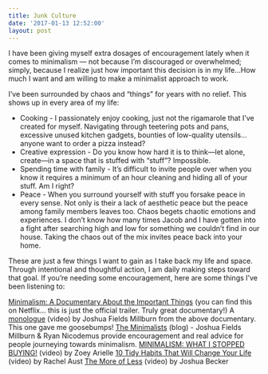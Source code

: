 ```yaml
---
title: Junk Culture
date: '2017-01-13 12:52:00'
layout: post
---
```

I have been giving myself extra dosages of encouragement lately when it comes to minimalism — not because I’m discouraged or overwhelmed; simply, because I realize just how important this decision is in my life…How much I want and am willing to make a minimalist approach to work.

I’ve been surrounded by chaos and “things” for years with no relief. This shows up in every area of my life:

*   Cooking - I passionately enjoy cooking, just not the rigamarole that I’ve created for myself. Navigating through teetering pots and pans, excessive unused kitchen gadgets, bounties of low-quality utensils… anyone want to order a pizza instead?
*   Creative expression - Do you know how hard it is to think—let alone, create—in a space that is stuffed with “stuff”? Impossible.
*   Spending time with family - It’s difficult to invite people over when you know it requires a minimum of an hour cleaning and hiding all of your stuff. Am I right?
*   Peace - When you surround yourself with stuff you forsake peace in every sense. Not only is their a lack of aesthetic peace but the peace among family members leaves too. Chaos begets chaotic emotions and experiences. I don’t know how many times Jacob and I have gotten into a fight after searching high and low for something we couldn’t find in our house. Taking the chaos out of the mix invites peace back into your home.

These are just a few things I want to gain as I take back my life and space. Through intentional and thoughtful action, I am daily making steps toward that goal. If you’re needing some encouragement, here are some things I’ve been listening to:

[Minimalism: A Documentary About the Important Things](https://www.youtube.com/watch?v=0Co1Iptd4p4) (you can find this on Netflix… this is just the official trailer. Truly great documentary!) A [monologue](https://www.youtube.com/watch?v=6JjUA0oBygg) (video) by Joshua Fields Millburn from the above documentary. This one gave me goosebumps! [The Minimalists](http://www.theminimalists.com/) (blog) - Joshua Fields Millburn & Ryan Nicodemus provide encouragement and real advice for people journeying towards minimalism. [MINIMALISM: WHAT I STOPPED BUYING!](https://www.youtube.com/watch?v=DqvvnhZmMkM&list=PLYG-i702AehNPsX_xEfiKluFHN4h8y2oo&index=1) (video) by Zoey Arielle [10 Tidy Habits That Will Change Your Life](%20https://www.youtube.com/watch?v=wwZeYSuBtt4&index=2&list=PLYG-i702AehNPsX_xEfiKluFHN4h8y2oo) (video) by Rachel Aust [The More of Less](https://www.youtube.com/watch?v=DfLGeyP8UeU) (video) by Joshua Becker